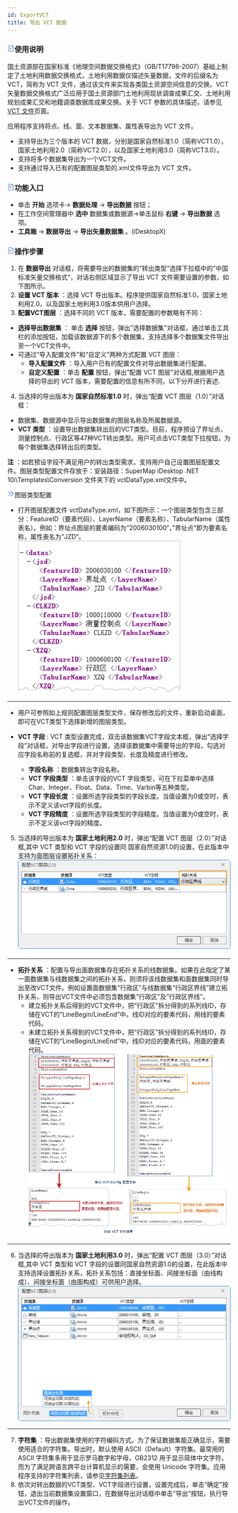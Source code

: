 ```yaml
---
id: ExportVCT
title: 导出 VCT 数据
---
```

### ![](../../img/read.gif)使用说明

国土资源部在国家标准《地理空间数据交换格式》（GB/T17798-2007）基础上制定了土地利用数据交换格式，土地利用数据仅描述矢量数据，文件的后缀名为VCT，简称为
VCT
文件，通过该文件来实现各类国土资源空间信息的交换。VCT矢量数据交换格式广泛应用于国土资源部门土地利用现状调查成果汇交、土地利用规划成果汇交和地籍调查数据库成果交换。关于
VCT 参数的具体描述，请参见 [VCT 文件](VCTConfig.html)页面。

应用程序支持将点、线、面、文本数据集、属性表导出为 VCT 文件。

* 支持导出为三个版本的 VCT 数据，分别是国家自然标准1.0（简称VCT1.0），国家土地利用2.0（简称VCT2.0），以及国家土地利用3.0（简称VCT3.0）。
* 支持将多个数据集导出为一个VCT文件。
* 支持通过导入已有的配置图层类型的.xml文件导出为 VCT 文件。

### ![](../../img/read.gif)功能入口

* 单击 **开始** 选项卡-> **数据处理** -> **导出数据** 按钮；
* 在工作空间管理器中 **选中** 数据集或数据源->单击鼠标 **右键** -> **导出数据** 选项。
* **工具箱** -> **数据导出** -> **导出矢量数据集** 。(iDesktopX)

### ![](../../img/read.gif)操作步骤

1. 在 **数据导出** 对话框，将需要导出的数据集的”转出类型“选择下拉框中的”中国标准矢量交换格式“，对话右侧区域显示了导出 VCT 文件需要设置的参数，如下图所示。 
2. **设置 VCT 版本** ：选择 VCT 导出版本。程序提供国家自然标准1.0，国家土地利用2.0，以及国家土地利用3.0版本供用户选择。
3. **配置VCT图层** ：选择不同的 VCT 版本，需要配置的参数略有不同： 
* **选择导出数据集** ： 单击 **选择** 按钮，弹出”选择数据集"对话框，通过单击工具栏的添加按钮，加载该数据源下的多个数据集，支持选择多个数据集文件导出至一个VCT文件中。
* 可通过“导入配置文件”和“自定义”两种方式配置 VCT 图层： 
  * **导入配置文件** ：导入用户已有的配置文件对导出数据集进行配置。
  * **自定义配置** ：单击 **配置** 按钮，弹出”配置 VCT 图层"对话框,根据用户选择的导出的 VCT 版本，需要配置的信息有所不同，以下分开进行表述.
4. 当选择的导出版本为 **国家自然标准1.0** 时，弹出“配置 VCT 图层（1.0）”对话框：
* 数据集、数据源中显示导出数据集的图层名称及所属数据源。
* **VCT 类型** ：设置导出数据集转出后的VCT类型。目前，程序预设了界址点、测量控制点、行政区等47种VCT转出类型。用户可点击VCT类型下拉按钮，为每个数据集选择转出后的类型。

**注** ：如若预设字段不满足用户的转出类型需求，支持用户自己设置图层配置文件。图层类型配置文件存放于：安装路径：SuperMap iDesktop
.NET 10i\Templates\Conversion 文件夹下的 vctDataType.xml文件中。

![](img/close.gif)图层类型配置

  * 打开图层配置文件 vctDataType.xml，如下图所示：一个图层类型包含三部分：FeatureID（要素代码）、LayerName（要素名称）、TabularName（属性表名）。例如：界址点图层的要素编码为”2006030100“，”界址点“即为要素名称，属性表名为”JZD“。   
   ![](img/LayerType.png)  
---  
  * 用户可参照如上规则配置图层类型文件，保存修改后的文件，重新启动桌面，即可在VCT类型下选择新增的图层类型。

* **VCT 字段** : VCT 类型设置完成，双击该数据集VCT字段文本框，弹出“选择字段”对话框，对导出字段进行设置，选择该数据集中需要导出的字段，勾选对应字段名称前的复选框，并对字段类型、长度及精度进行修改。 
  * **字段名称** ：数据集转出字段名称。
  * **VCT 字段类型** ：单击该字段的VCT 字段类型，可在下拉菜单中选择 Char、Integer、Float、Data、Time、Varbin等五种类型。
  * **VCT 字段长度** ：设置所选字段类型的字段长度。当值设置为0或空时，表示不定义该vct字段的长度。
  * **VCT 字段精度** ：设置所选字段类型的字段精度。当值设置为0或空时，表示不定义该vct字段的精度。 
5. 当选择的导出版本为 **国家土地利用2.0** 时，弹出“配置 VCT 图层（2.0）”对话框,其中 VCT 类型和 VCT 字段的设置同 国家自然资源1.0的设置，在此版本中支持为面图层设置拓扑关系：
![](img/ConfigVCT2.0.png)  
---  
* **拓扑关系** ：配置与导出面数据集存在拓扑关系的线数据集。如果在此指定了某一面数据集与线数据集之间的拓扑关系，则须将该线数据集和面数据集同时导出至改VCT文件。例如设置面数据集“行政区”与线数据集“行政区界线”建立拓扑关系，则导出VCT文件中必须包含数据集“行政区”及“行政区界线”。
  * 建立拓扑关系后得到的VCT文件中，把“行政区”拆分得到的系列线ID，存储在VCT的“LineBegin/LineEnd”中。线ID对应的要素代码，用线的要素代码。
  * 未建立拓扑关系得到的VCT文件中，把“行政区”拆分得到的系列线ID，存储在VCT的“LineBegin/LineEnd”中。线ID对应的要素代码，用面的要素代码。
![](img/VCTConfig.png)  
---  
6. 当选择的导出版本为 **国家土地利用3.0** 时，弹出“配置 VCT 图层（3.0）”对话框,其中 VCT 类型和 VCT 字段的设置同国家自然资源1.0的设置，在此版本中支持选择设置拓扑关系，拓扑关系包括：直接坐标面、间接坐标面（由线构成）、间接坐标面（由面构成）可供用户选择。
![](img/ConfigVCT3.0.png)  
---  
7. **字符集** ：导出数据集使用的字符编码方式。为了保证数据集能正确显示，需要使用适合的字符集。导出时，默认使用 ASCII（Default）字符集。最常用的 ASCII 字符集多用于显示罗马数字和字母，GB2312 用于显示简体中文字符，而为了满足跨语言跨平台计算机显示的需要，会使用 Unicode 字符集。应用程序支持的字符集列表，请参见[字符集列表](../DataManagement/Charset.html)。
8. 依次对转出数据的VCT类型、VCT字段进行设置，设置完成后，单击“确定”按钮，退出当前数据集设置窗口，在数据导出对话框中单击”导出“按钮，执行导出VCT文件的操作。

